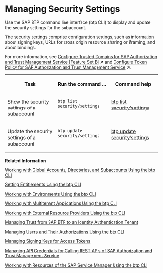 <!-- loio168dd7528a784595b16388403cddd1a2 -->

# Managing Security Settings

Use the SAP BTP command line interface \(btp CLI\) to display and update the security settings for the subaccount.

The security settings comprise configuration settings, such as information about signing keys, URLs for cross origin resource sharing or iframing, and about bindings.

For more information, see [Configure Trusted Domains for SAP Authorization and Trust Management Service \[Feature Set B\]](https://help.sap.com/viewer/65de2977205c403bbc107264b8eccf4b/Cloud/en-US/c5e997235f724ec686dc5dc101a1ccfb.html "By default, login pages of the SAP Authorization and Trust Management service (XSUAA) can’t be framed by other applications in different domains for security reasons.") :arrow_upper_right: and [Configure Token Policy for SAP Authorization and Trust Management Service](https://help.sap.com/viewer/65de2977205c403bbc107264b8eccf4b/Cloud/en-US/40290a93fb5c4603a65c48df71a38bf2.html "Set the token policy for SAP Authorization and Trust Management service (XSUAA) by configuring the validity of the OpenID Connect (OIDC) tokens the service issues.") :arrow_upper_right:.


<table>
<tr>
<th valign="top">

Task

</th>
<th valign="top">

Run the command ...

</th>
<th valign="top">

Command help

</th>
</tr>
<tr>
<td valign="top">

Show the security settings of a subaccount

</td>
<td valign="top">

`btp list security/settings`

</td>
<td valign="top">

[btp list security/settings](https://help.sap.com/docs/BTP/btp-cli/btp-list-security-settings.html)

</td>
</tr>
<tr>
<td valign="top">

Update the security settings of a subaccount

</td>
<td valign="top">

`btp update security/settings`

</td>
<td valign="top">

[btp update security/settings](https://help.sap.com/docs/BTP/btp-cli/btp-update-security-settings.html)

</td>
</tr>
</table>

**Related Information**  


[Working with Global Accounts, Directories, and Subaccounts Using the btp CLI](working-with-global-accounts-directories-and-subaccounts-using-the-btp-cli-85a683e.md "Use the SAP BTP command line interface (btp CLI) to manage operations with global accounts, directories, and subaccounts.")

[Setting Entitlements Using the btp CLI](setting-entitlements-using-the-btp-cli-5af849c.md "Use the SAP BTP command line interface (btp CLI) to set entitlements to define the functionality or permissions available for users of global accounts, directories, and subaccounts.")

[Working with Environments Using the btp CLI](working-with-environments-using-the-btp-cli-48db155.md "Use the SAP BTP command line interface (btp CLI) to manage runtime environment instances in a subaccount. For example, enable the Cloud Foundry environment by creating a Cloud Foundry org (environment instance).")

[Working with Multitenant Applications Using the btp CLI](working-with-multitenant-applications-using-the-btp-cli-c1b0fcc.md "Use the SAP BTP command line interface (btp CLI) to manage the multitenant applications to which a subaccount is entitled to subscribe.")

[Working with External Resource Providers Using the btp CLI](working-with-external-resource-providers-using-the-btp-cli-48d7688.md "Use the SAP BTP command line interface (btp CLI) to get details, or to create or delete resource provider instances in a global account.")

[Managing Trust from SAP BTP to an Identity Authentication Tenant](managing-trust-from-sap-btp-to-an-identity-authentication-tenant-6140107.md "SAP BTP supports identity federation. Its concept is to reuse the user bases of identity providers. To use a custom identity provider, your global account or subaccount in SAP BTP must have a trust relationship to the identity provider you want to use.")

[Managing Users and Their Authorizations Using the btp CLI](managing-users-and-their-authorizations-using-the-btp-cli-94bb593.md "User authorizations are managed by assigning role collections to users (for example, Subaccount Administrator). Use the SAP BTP command-line interface (btp CLI) to manage roles and role collections, and to assign role collections to users.")

[Managing Signing Keys for Access Tokens](managing-signing-keys-for-access-tokens-dfca1d3.md "Use the SAP BTP command line interface (btp CLI) to manage signing keys for access tokens in the subaccount.")

[Managing API Credentials for Calling REST APIs of SAP Authorization and Trust Management Service](managing-api-credentials-for-calling-rest-apis-of-sap-authorization-and-trust-manag-ce43eb5.md "Use the SAP BTP command line interface (btp CLI) to manage API credentials, which enable you to access the REST APIs of the SAP Authorization and Trust Management service.")

[Working with Resources of the SAP Service Manager Using the btp CLI](working-with-resources-of-the-sap-service-manager-using-the-btp-cli-fe6a53b.md "Use the SAP BTP command line interface to perform various operations related to your platforms, attached service brokers, service instances, and service bindings.")

